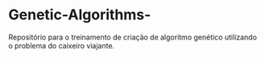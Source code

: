 # Genetic-Algorithms-
Repositório para o treinamento de criação de algoritmo genético utilizando o problema do caixeiro viajante.
